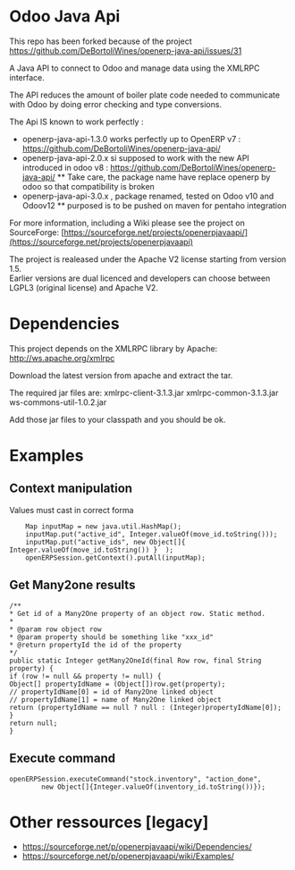 Odoo Java Api
================

This repo has been forked because of the project https://github.com/DeBortoliWines/openerp-java-api/issues/31 

A Java API to connect to Odoo and manage data using the XMLRPC interface.

The API reduces the amount of boiler plate code needed to communicate with Odoo 
by doing error checking and type conversions.


The Api IS known to work perfectly :
* openerp-java-api-1.3.0 works perfectly up to OpenERP v7 : https://github.com/DeBortoliWines/openerp-java-api/
* openerp-java-api-2.0.x si supposed to work with the new API introduced in odoo v8 : https://github.com/DeBortoliWines/openerp-java-api/
** Take care, the package name have replace openerp by odoo so that compatibility is broken
* openerp-java-api-3.0.x , package renamed, tested on Odoo v10 and Odoov12
** purposed is to be pushed on maven for pentaho integration

For more information, including a Wiki please see the project on SourceForge: 
[https://sourceforge.net/projects/openerpjavaapi/](https://sourceforge.net/projects/openerpjavaapi)

The project is realeased under the Apache V2 license starting from version 1.5.  
Earlier versions are dual licenced and developers can choose between LGPL3 (original license) and Apache V2.


# Dependencies

This project depends on the XMLRPC library by Apache: http://ws.apache.org/xmlrpc

Download the latest version from apache and extract the tar.

The required jar files are:
xmlrpc-client-3.1.3.jar
xmlrpc-common-3.1.3.jar
ws-commons-util-1.0.2.jar

Add those jar files to your classpath and you should be ok.

# Examples

## Context manipulation

Values must cast in correct forma

```
    Map inputMap = new java.util.HashMap();
    inputMap.put("active_id", Integer.valueOf(move_id.toString()));
    inputMap.put("active_ids", new Object[]{ Integer.valueOf(move_id.toString()) }  );
    openERPSession.getContext().putAll(inputMap);
```
    
## Get Many2one results

```
/**
* Get id of a Many2One property of an object row. Static method.
*
* @param row object row
* @param property should be something like "xxx_id"
* @return propertyId the id of the property
*/
public static Integer getMany2OneId(final Row row, final String property) {
if (row != null && property != null) {
Object[] propertyIdName = (Object[])row.get(property);
// propertyIdName[0] = id of Many2One linked object
// propertyIdName[1] = name of Many2One linked object
return (propertyIdName == null ? null : (Integer)propertyIdName[0]);
}
return null;
}
```

## Execute command

```
openERPSession.executeCommand("stock.inventory", "action_done", 
        new Object[]{Integer.valueOf(inventory_id.toString())});
```


    
# Other ressources [legacy]

* https://sourceforge.net/p/openerpjavaapi/wiki/Dependencies/
* https://sourceforge.net/p/openerpjavaapi/wiki/Examples/

